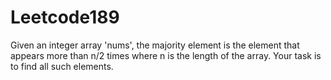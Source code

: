 # Leetcode189
Given an integer array 'nums', the majority element is the element that appears more than n/2 times where n is the length of the array. Your task is to find all such elements.
